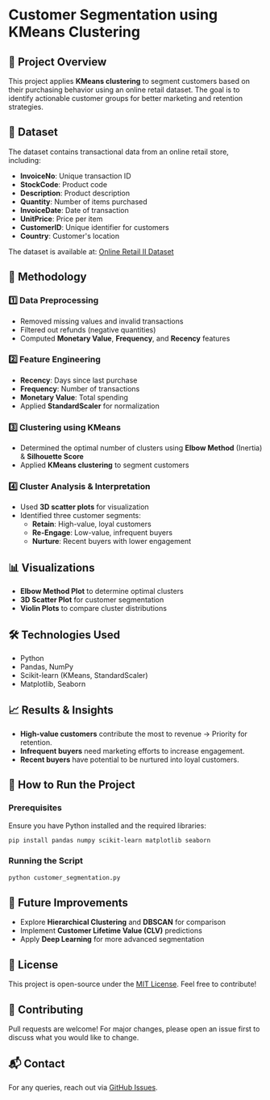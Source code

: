 # Customer Segmentation using KMeans Clustering

## 📌 Project Overview
This project applies **KMeans clustering** to segment customers based on their purchasing behavior using an online retail dataset. The goal is to identify actionable customer groups for better marketing and retention strategies.

## 📂 Dataset
The dataset contains transactional data from an online retail store, including:
- **InvoiceNo**: Unique transaction ID
- **StockCode**: Product code
- **Description**: Product description
- **Quantity**: Number of items purchased
- **InvoiceDate**: Date of transaction
- **UnitPrice**: Price per item
- **CustomerID**: Unique identifier for customers
- **Country**: Customer's location

The dataset is available at: [Online Retail II Dataset](https://archive.ics.uci.edu/dataset/502/online+retail+ii)

## 🚀 Methodology
### 1️⃣ Data Preprocessing
- Removed missing values and invalid transactions
- Filtered out refunds (negative quantities)
- Computed **Monetary Value**, **Frequency**, and **Recency** features

### 2️⃣ Feature Engineering
- **Recency**: Days since last purchase
- **Frequency**: Number of transactions
- **Monetary Value**: Total spending
- Applied **StandardScaler** for normalization

### 3️⃣ Clustering using KMeans
- Determined the optimal number of clusters using **Elbow Method** (Inertia) & **Silhouette Score**
- Applied **KMeans clustering** to segment customers

### 4️⃣ Cluster Analysis & Interpretation
- Used **3D scatter plots** for visualization
- Identified three customer segments:
  - **Retain**: High-value, loyal customers
  - **Re-Engage**: Low-value, infrequent buyers
  - **Nurture**: Recent buyers with lower engagement

## 📊 Visualizations
- **Elbow Method Plot** to determine optimal clusters
- **3D Scatter Plot** for customer segmentation
- **Violin Plots** to compare cluster distributions

## 🛠️ Technologies Used
- Python
- Pandas, NumPy
- Scikit-learn (KMeans, StandardScaler)
- Matplotlib, Seaborn

## 📈 Results & Insights
- **High-value customers** contribute the most to revenue → Priority for retention.
- **Infrequent buyers** need marketing efforts to increase engagement.
- **Recent buyers** have potential to be nurtured into loyal customers.

## 📌 How to Run the Project
### Prerequisites
Ensure you have Python installed and the required libraries:
```bash
pip install pandas numpy scikit-learn matplotlib seaborn
```

### Running the Script
```bash
python customer_segmentation.py
```

## 🔗 Future Improvements
- Explore **Hierarchical Clustering** and **DBSCAN** for comparison
- Implement **Customer Lifetime Value (CLV)** predictions
- Apply **Deep Learning** for more advanced segmentation

## 📜 License
This project is open-source under the [MIT License](LICENSE). Feel free to contribute!

## 🤝 Contributing
Pull requests are welcome! For major changes, please open an issue first to discuss what you would like to change.

## 📬 Contact
For any queries, reach out via [GitHub Issues](https://github.com/UtkarshMidha/Customer-Segmentation-using-KMeans-Clustering/issues).
